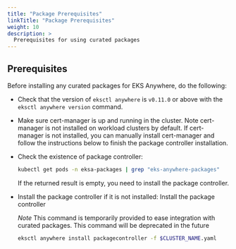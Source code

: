 ```yaml
---
title: "Package Prerequisites"
linkTitle: "Package Prerequisites"
weight: 10
description: >
  Prerequisites for using curated packages
---
```


## Prerequisites
Before installing any curated packages for EKS Anywhere, do the following:

* Check that the version of `eksctl anywhere` is `v0.11.0` or above with the `eksctl anywhere version` command.
* Make sure cert-manager is up and running in the cluster. Note cert-manager is not installed on workload clusters by default. If cert-manager is not installed, you can manually install cert-manager and follow the instructions below to finish the package controller installation.
* Check the existence of package controller:
    ```bash
    kubectl get pods -n eksa-packages | grep "eks-anywhere-packages"
    ```
    If the returned result is empty, you need to install the package controller.

* Install the package controller if it is not installed:
    Install the package controller
     
     *Note* This command is temporarily provided to ease integration with curated packages. This command will be deprecated in the future
 
     ```bash
     eksctl anywhere install packagecontroller -f $CLUSTER_NAME.yaml
     ```
